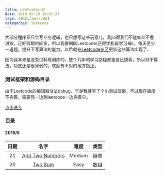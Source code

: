```yaml
---
title: Leetcode计划
date: 2019-05-20 18:07:27
tags: [算法,leetcode]
categories: leetcode
---
```


大部分程序员只会写业务逻辑，也只想写这些玩意儿，我jio得我们不能如此不思进取，正好假期时间多，所以我要刷刷Leetcode\(还得学机器学习😂\)，每天至少一道题，提升下写算法的能力。以后就在[Leetcode专区](/categories/leetcode)更新这些算法实现了。

因为我本来是没受过科班训练的，整个几年的学习路程都是自己摸索，所以对于算法，功底还是很薄弱的，欢迎有不对的地方指正。

### 测试框架和源码目录
由于Leetcode的编辑器没法debug，于是我就写了个小测试框架，不过现在极度不完善，需要我一边刷leetcode一边完善它。

[点击进入](https://github.com/YHaoNan/leetcode)

### 目录
#### 2019/5
日期|名字|难度|类型
:-:|:-:|:-:|:-:
21|[Add Two Numbers](/post/lc-addtwo)|Medium|链表
20|[Two Sum](/post/lc-sum)|Easy|数组